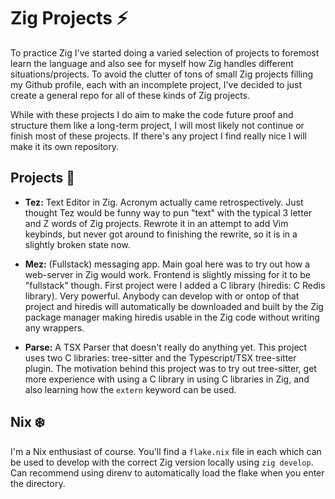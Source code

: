 # Zig Projects ⚡️

To practice Zig I've started doing a varied selection of projects to foremost learn the language
and also see for myself how Zig handles different situations/projects. To avoid the clutter of
tons of small Zig projects filling my Github profile, each with an incomplete project, I've decided
to just create a general repo for all of these kinds of Zig projects.

While with these projects I do aim to make the code future proof and structure them like a long-term
project, I will most likely not continue or finish most of these projects. If there's any project
I find really nice I will make it its own repository.

## Projects 🦎

- **Tez:** Text Editor in Zig. Acronym actually came retrospectively. Just thought Tez would be funny
way to pun "text" with the typical 3 letter and Z words of Zig projects. Rewrote it in an attempt to
add Vim keybinds, but never got around to finishing the rewrite, so it is in a slightly broken state now.

- **Mez:** (Fullstack) messaging app. Main goal here was to try out how a web-server in Zig would work.
Frontend is slightly missing for it to be "fullstack" though. First project were I added a C library
(hiredis: C Redis library). Very powerful. Anybody can develop with or ontop of that project and hiredis
will automatically be downloaded and built by the Zig package manager making hiredis usable in the Zig
code without writing any wrappers.

- **Parse:** A TSX Parser that doesn't really do anything yet. This project uses two C libraries: tree-sitter and the Typescript/TSX tree-sitter plugin.
The motivation behind this project was to try out tree-sitter, get more experience with using a C library in
using C libraries in Zig, and also learning how the `extern` keyword can be used.

## Nix ❄️

I'm a Nix enthusiast of course. You'll find a `flake.nix` file in each which can be used to develop with the correct
Zig version locally using `zig develop`. Can recommend using direnv to automatically load the flake when you
enter the directory.
